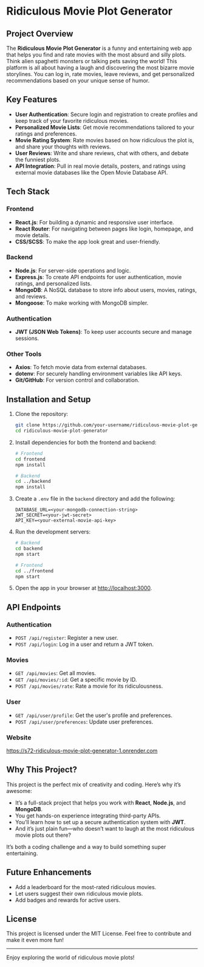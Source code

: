# Ridiculous Movie Plot Generator

## Project Overview
The **Ridiculous Movie Plot Generator** is a funny and entertaining web app that helps you find and rate movies with the most absurd and silly plots. Think alien spaghetti monsters or talking pets saving the world! This platform is all about having a laugh and discovering the most bizarre movie storylines. You can log in, rate movies, leave reviews, and get personalized recommendations based on your unique sense of humor.

## Key Features
- **User Authentication**: Secure login and registration to create profiles and keep track of your favorite ridiculous movies.
- **Personalized Movie Lists**: Get movie recommendations tailored to your ratings and preferences.
- **Movie Rating System**: Rate movies based on how ridiculous the plot is, and share your thoughts with reviews.
- **User Reviews**: Write and share reviews, chat with others, and debate the funniest plots.
- **API Integration**: Pull in real movie details, posters, and ratings using external movie databases like the Open Movie Database API.

## Tech Stack
### Frontend
- **React.js**: For building a dynamic and responsive user interface.
- **React Router**: For navigating between pages like login, homepage, and movie details.
- **CSS/SCSS**: To make the app look great and user-friendly.

### Backend
- **Node.js**: For server-side operations and logic.
- **Express.js**: To create API endpoints for user authentication, movie ratings, and personalized lists.
- **MongoDB**: A NoSQL database to store info about users, movies, ratings, and reviews.
- **Mongoose**: To make working with MongoDB simpler.

### Authentication
- **JWT (JSON Web Tokens)**: To keep user accounts secure and manage sessions.

### Other Tools
- **Axios**: To fetch movie data from external databases.
- **dotenv**: For securely handling environment variables like API keys.
- **Git/GitHub**: For version control and collaboration.

## Installation and Setup
1. Clone the repository:
   ```bash
   git clone https://github.com/your-username/ridiculous-movie-plot-generator.git
   cd ridiculous-movie-plot-generator
   ```
2. Install dependencies for both the frontend and backend:
   ```bash
   # Frontend
   cd frontend
   npm install

   # Backend
   cd ../backend
   npm install
   ```
3. Create a `.env` file in the `backend` directory and add the following:
   ```env
   DATABASE_URL=<your-mongodb-connection-string>
   JWT_SECRET=<your-jwt-secret>
   API_KEY=<your-external-movie-api-key>
   ```
4. Run the development servers:
   ```bash
   # Backend
   cd backend
   npm start

   # Frontend
   cd ../frontend
   npm start
   ```
5. Open the app in your browser at [http://localhost:3000](http://localhost:3000).

## API Endpoints
### Authentication
- `POST /api/register`: Register a new user.
- `POST /api/login`: Log in a user and return a JWT token.

### Movies
- `GET /api/movies`: Get all movies.
- `GET /api/movies/:id`: Get a specific movie by ID.
- `POST /api/movies/rate`: Rate a movie for its ridiculousness.

### User
- `GET /api/user/profile`: Get the user's profile and preferences.
- `POST /api/user/preferences`: Update user preferences.

### Website
https://s72-ridiculous-movie-plot-generator-1.onrender.com

## Why This Project?
This project is the perfect mix of creativity and coding. Here’s why it’s awesome:

- It’s a full-stack project that helps you work with **React**, **Node.js**, and **MongoDB**.
- You get hands-on experience integrating third-party APIs.
- You’ll learn how to set up a secure authentication system with **JWT**.
- And it’s just plain fun—who doesn’t want to laugh at the most ridiculous movie plots out there?

It’s both a coding challenge and a way to build something super entertaining.

## Future Enhancements
- Add a leaderboard for the most-rated ridiculous movies.
- Let users suggest their own ridiculous movie plots.
- Add badges and rewards for active users.

## License
This project is licensed under the MIT License. Feel free to contribute and make it even more fun!

---
Enjoy exploring the world of ridiculous movie plots!

